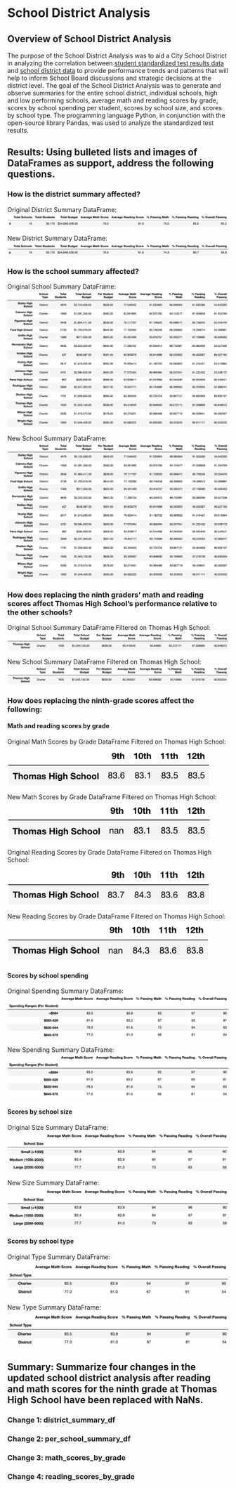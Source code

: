# School District Analysis

## Overview of School District Analysis
The purpose of the School District Analysis was to aid a City School District in analyzing the correlation between [student standardized test results data](https://github.com/fobordo/School_District_Analysis/blob/219964e5017a6b436c84949b13cd9051c158bb38/Resources/students_complete.csv) and [school district data](https://github.com/fobordo/School_District_Analysis/blob/219964e5017a6b436c84949b13cd9051c158bb38/Resources/schools_complete.csv) to provide performance trends and patterns that will help to inform School Board discussions and strategic decisions at the district level. The goal of the School District Analysis was to generate and observe summaries for the entire school district, individual schools, high and low performing schools, average math and reading scores by grade, scores by school spending per student, scores by school size, and scores by school type. The programming language Python, in conjunction with the open-source library Pandas, was used to analyze the standardized test results.

## Results: Using bulleted lists and images of DataFrames as support, address the following questions.

### How is the district summary affected?

Original District Summary DataFrame:
![district_summary_df_original](/README_Images/district_summary_df_original.png)

New District Summary DataFrame:
![district_summary_df_new](/README_Images/district_summary_df_new.png)

### How is the school summary affected?

Original School Summary DataFrame:
![per_school_summary_df_original](/README_Images/per_school_summary_df_original.png)

New School Summary DataFrame:
![per_school_summary_df_new](/README_Images/per_school_summary_df_new.png)

### How does replacing the ninth graders’ math and reading scores affect Thomas High School’s performance relative to the other schools?

Original School Summary DataFrame Filtered on Thomas High School:
![per_school_summary_df_ths_original](/README_Images/per_school_summary_df_ths_original.png)

New School Summary DataFrame Filtered on Thomas High School:
![per_school_summary_df_ths_new](/README_Images/per_school_summary_df_ths_new.png)

### How does replacing the ninth-grade scores affect the following:
#### Math and reading scores by grade

Original Math Scores by Grade DataFrame Filtered on Thomas High School:
![math_scores_by_grade_ths_original](/README_Images/math_scores_by_grade_ths_original.png)

New Math Scores by Grade DataFrame Filtered on Thomas High School:
![math_scores_by_grade_ths_new](/README_Images/math_scores_by_grade_ths_new.png)

Original Reading Scores by Grade DataFrame Filtered on Thomas High School:
![reading_scores_by_grade_ths_original](/README_Images/reading_scores_by_grade_ths_original.png)

New Reading Scores by Grade DataFrame Filtered on Thomas High School:
![reading_scores_by_grade_ths_new](/README_Images/reading_scores_by_grade_ths_new.png)

#### Scores by school spending

Original Spending Summary DataFrame:
![spending_summary_df_original](/README_Images/spending_summary_df_original.png)

New Spending Summary DataFrame:
![spending_summary_df_new](/README_Images/spending_summary_df_new.png)

#### Scores by school size

Original Size Summary DataFrame:
![size_summary_df_original](/README_Images/size_summary_df_original.png)

New Size Summary DataFrame:
![size_summary_df_new](/README_Images/size_summary_df_new.png)

#### Scores by school type

Original Type Summary DataFrame:
![type_summary_df_original](/README_Images/type_summary_df_original.png)

New Type Summary DataFrame:
![type_summary_df_new](/README_Images/type_summary_df_new.png)

## Summary: Summarize four changes in the updated school district analysis after reading and math scores for the ninth grade at Thomas High School have been replaced with NaNs.
### Change 1: district_summary_df
### Change 2: per_school_summary_df
### Change 3: math_scores_by_grade
### Change 4: reading_scores_by_grade
